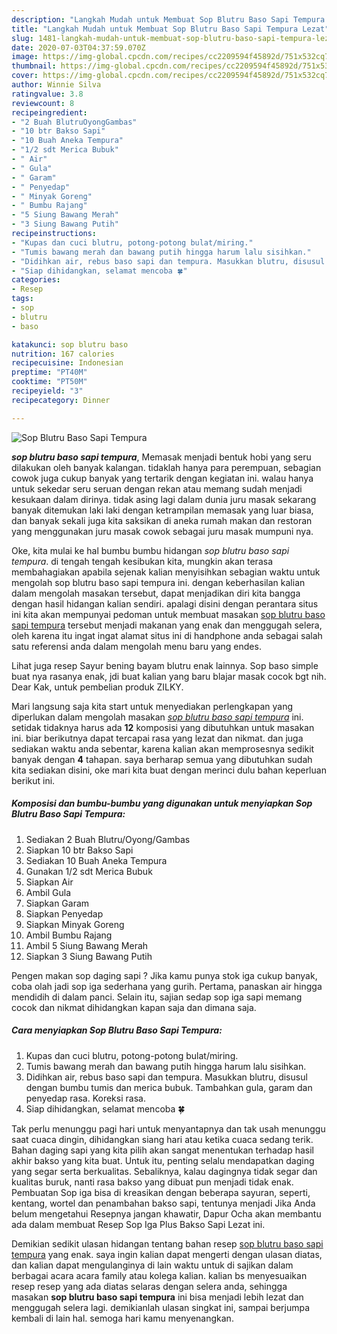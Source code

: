 ```yaml
---
description: "Langkah Mudah untuk Membuat Sop Blutru Baso Sapi Tempura Lezat"
title: "Langkah Mudah untuk Membuat Sop Blutru Baso Sapi Tempura Lezat"
slug: 1481-langkah-mudah-untuk-membuat-sop-blutru-baso-sapi-tempura-lezat
date: 2020-07-03T04:37:59.070Z
image: https://img-global.cpcdn.com/recipes/cc2209594f45892d/751x532cq70/sop-blutru-baso-sapi-tempura-foto-resep-utama.jpg
thumbnail: https://img-global.cpcdn.com/recipes/cc2209594f45892d/751x532cq70/sop-blutru-baso-sapi-tempura-foto-resep-utama.jpg
cover: https://img-global.cpcdn.com/recipes/cc2209594f45892d/751x532cq70/sop-blutru-baso-sapi-tempura-foto-resep-utama.jpg
author: Winnie Silva
ratingvalue: 3.8
reviewcount: 8
recipeingredient:
- "2 Buah BlutruOyongGambas"
- "10 btr Bakso Sapi"
- "10 Buah Aneka Tempura"
- "1/2 sdt Merica Bubuk"
- " Air"
- " Gula"
- " Garam"
- " Penyedap"
- " Minyak Goreng"
- " Bumbu Rajang"
- "5 Siung Bawang Merah"
- "3 Siung Bawang Putih"
recipeinstructions:
- "Kupas dan cuci blutru, potong-potong bulat/miring."
- "Tumis bawang merah dan bawang putih hingga harum lalu sisihkan."
- "Didihkan air, rebus baso sapi dan tempura. Masukkan blutru, disusul dengan bumbu tumis dan merica bubuk. Tambahkan gula, garam dan penyedap rasa. Koreksi rasa."
- "Siap dihidangkan, selamat mencoba 🍀"
categories:
- Resep
tags:
- sop
- blutru
- baso

katakunci: sop blutru baso 
nutrition: 167 calories
recipecuisine: Indonesian
preptime: "PT40M"
cooktime: "PT50M"
recipeyield: "3"
recipecategory: Dinner

---
```



![Sop Blutru Baso Sapi Tempura](https://img-global.cpcdn.com/recipes/cc2209594f45892d/751x532cq70/sop-blutru-baso-sapi-tempura-foto-resep-utama.jpg)

<b><i>sop blutru baso sapi tempura</i></b>, Memasak menjadi bentuk hobi yang seru dilakukan oleh banyak kalangan. tidaklah hanya para perempuan, sebagian cowok juga cukup banyak yang tertarik dengan kegiatan ini. walau hanya untuk sekedar seru seruan dengan rekan atau memang sudah menjadi kesukaan dalam dirinya. tidak asing lagi dalam dunia juru masak sekarang banyak ditemukan laki laki dengan ketrampilan memasak yang luar biasa, dan banyak sekali juga kita saksikan di aneka rumah makan dan restoran yang menggunakan juru masak cowok sebagai juru masak mumpuni nya.

Oke, kita mulai ke hal bumbu bumbu hidangan <i>sop blutru baso sapi tempura</i>. di tengah tengah kesibukan kita, mungkin akan terasa membahagiakan apabila sejenak kalian menyisihkan sebagian waktu untuk mengolah sop blutru baso sapi tempura ini. dengan keberhasilan kalian dalam mengolah masakan tersebut, dapat menjadikan diri kita bangga dengan hasil hidangan kalian sendiri. apalagi disini dengan perantara situs ini kita akan mempunyai pedoman untuk membuat masakan <u>sop blutru baso sapi tempura</u> tersebut menjadi makanan yang enak dan menggugah selera, oleh karena itu ingat ingat alamat situs ini di handphone anda sebagai salah satu referensi anda dalam mengolah menu baru yang endes.

Lihat juga resep Sayur bening bayam blutru enak lainnya. Sop baso simple buat nya rasanya enak, jdi buat kalian yang baru blajar masak cocok bgt nih. Dear Kak, untuk pembelian produk ZILKY.


Mari langsung saja kita start untuk menyediakan perlengkapan yang diperlukan dalam mengolah masakan <u><i>sop blutru baso sapi tempura</i></u> ini. setidak tidaknya harus ada <b>12</b> komposisi yang dibutuhkan untuk masakan ini. biar berikutnya dapat tercapai rasa yang lezat dan nikmat. dan juga sediakan waktu anda sebentar, karena kalian akan memprosesnya sedikit banyak dengan <b>4</b> tahapan. saya berharap semua yang dibutuhkan sudah kita sediakan disini, oke mari kita buat dengan merinci dulu bahan keperluan berikut ini.

<!--inarticleads1-->

##### Komposisi dan bumbu-bumbu yang digunakan untuk menyiapkan Sop Blutru Baso Sapi Tempura:

1. Sediakan 2 Buah Blutru/Oyong/Gambas
1. Siapkan 10 btr Bakso Sapi
1. Sediakan 10 Buah Aneka Tempura
1. Gunakan 1/2 sdt Merica Bubuk
1. Siapkan  Air
1. Ambil  Gula
1. Siapkan  Garam
1. Siapkan  Penyedap
1. Siapkan  Minyak Goreng
1. Ambil  Bumbu Rajang
1. Ambil 5 Siung Bawang Merah
1. Siapkan 3 Siung Bawang Putih


Pengen makan sop daging sapi ? Jika kamu punya stok iga cukup banyak, coba olah jadi sop iga sederhana yang gurih. Pertama, panaskan air hingga mendidih di dalam panci. Selain itu, sajian sedap sop iga sapi memang cocok dan nikmat dihidangkan kapan saja dan dimana saja. 

<!--inarticleads2-->

##### Cara menyiapkan Sop Blutru Baso Sapi Tempura:

1. Kupas dan cuci blutru, potong-potong bulat/miring.
1. Tumis bawang merah dan bawang putih hingga harum lalu sisihkan.
1. Didihkan air, rebus baso sapi dan tempura. Masukkan blutru, disusul dengan bumbu tumis dan merica bubuk. Tambahkan gula, garam dan penyedap rasa. Koreksi rasa.
1. Siap dihidangkan, selamat mencoba 🍀


Tak perlu menunggu pagi hari untuk menyantapnya dan tak usah menunggu saat cuaca dingin, dihidangkan siang hari atau ketika cuaca sedang terik. Bahan daging sapi yang kita pilih akan sangat menentukan terhadap hasil akhir bakso yang kita buat. Untuk itu, penting selalu mendapatkan daging yang segar serta berkualitas. Sebaliknya, kalau dagingnya tidak segar dan kualitas buruk, nanti rasa bakso yang dibuat pun menjadi tidak enak. Pembuatan Sop iga bisa di kreasikan dengan beberapa sayuran, seperti, kentang, wortel dan penambahan bakso sapi, tentunya menjadi Jika Anda belum mengetahui Resepnya jangan khawatir, Dapur Ocha akan membantu ada dalam membuat Resep Sop Iga Plus Bakso Sapi Lezat ini. 

Demikian sedikit ulasan hidangan tentang bahan resep <u>sop blutru baso sapi tempura</u> yang enak. saya ingin kalian dapat mengerti dengan ulasan diatas, dan kalian dapat mengulanginya di lain waktu untuk di sajikan dalam berbagai acara acara family atau kolega kalian. kalian bs menyesuaikan resep resep yang ada diatas selaras dengan selera anda, sehingga masakan <b>sop blutru baso sapi tempura</b> ini bisa menjadi lebih lezat dan menggugah selera lagi. demikianlah ulasan singkat ini, sampai berjumpa kembali di lain hal. semoga hari kamu menyenangkan.
